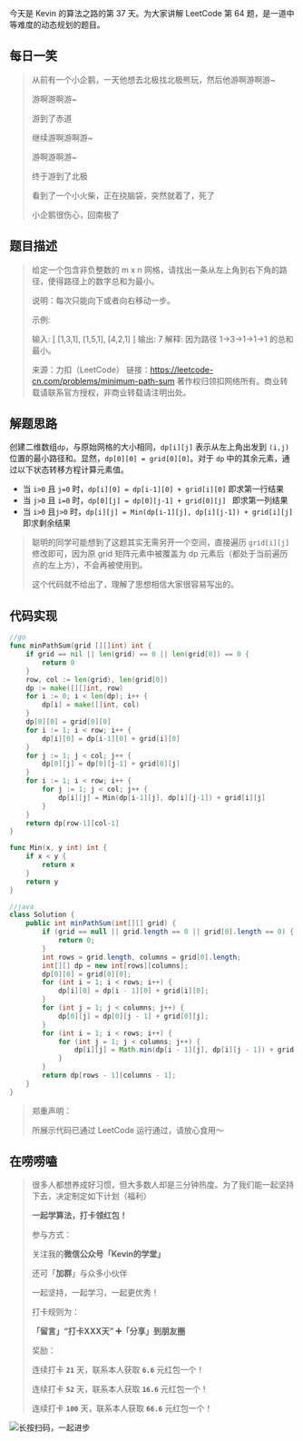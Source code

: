 今天是 Kevin 的算法之路的第 37 天。为大家讲解 LeetCode 第 64 题，是一道中等难度的动态规划的题目。



## 每日一笑

> 从前有一个小企鹅，一天他想去北极找北极熊玩，然后他游啊游啊游~
>
> 游啊游啊游~
>
> 游到了赤道
>
> 继续游啊游啊游~
>
> 游啊游啊游~
>
> 终于游到了北极
>
> 看到了一个小火柴，正在挠脑袋，突然就着了，死了
>
> 小企鹅很伤心，回南极了



## 题目描述

> 给定一个包含非负整数的 m x n 网格，请找出一条从左上角到右下角的路径，使得路径上的数字总和为最小。
>
> 说明：每次只能向下或者向右移动一步。
>
> 示例:
>
> 输入:
> [
>   [1,3,1],
>   [1,5,1],
>   [4,2,1]
> ]
> 输出: 7
> 解释: 因为路径 1→3→1→1→1 的总和最小。
>
> 来源：力扣（LeetCode）
> 链接：https://leetcode-cn.com/problems/minimum-path-sum
> 著作权归领扣网络所有。商业转载请联系官方授权，非商业转载请注明出处。



## 解题思路

创建二维数组`dp`，与原始网格的大小相同，`dp[i][j]` 表示从左上角出发到 `(i,j)`位置的最小路径和。显然，`dp[0][0] = grid[0][0]`。对于 `dp` 中的其余元素，通过以下状态转移方程计算元素值。

- 当 `i>0` 且 `j=0` 时，`dp[i][0] = dp[i-1][0] + grid[i][0]` 即求第一行结果
- 当 `j>0` 且 `i=0` 时，`dp[0][j] = dp[0][j-1] + grid[0][j] ` 即求第一列结果
- 当 `i>0` 且`j>0` 时，`dp[i][j] = Min(dp[i-1][j], dp[i][j-1]) + grid[i][j]` 即求剩余结果



> 聪明的同学可能想到了这题其实无需另开一个空间，直接遍历 `grid[i][j]`修改即可，因为原 grid 矩阵元素中被覆盖为 dp 元素后（都处于当前遍历点的左上方），不会再被使用到。
>
> 这个代码就不给出了，理解了思想相信大家很容易写出的。



## 代码实现

```go
//go
func minPathSum(grid [][]int) int {
	if grid == nil || len(grid) == 0 || len(grid[0]) == 0 {
		return 0
	}
	row, col := len(grid), len(grid[0])
	dp := make([][]int, row)
    for i := 0; i < len(dp); i++ {
        dp[i] = make([]int, col)
    }
	dp[0][0] = grid[0][0]
	for i := 1; i < row; i++ {
		dp[i][0] = dp[i-1][0] + grid[i][0]
	}
	for j := 1; j < col; j++ {
		dp[0][j] = dp[0][j-1] + grid[0][j]
	}
	for i := 1; i < row; i++ {
		for j := 1; j < col; j++ {
			dp[i][j] = Min(dp[i-1][j], dp[i][j-1]) + grid[i][j]
		}
	}
	return dp[row-1][col-1]
}

func Min(x, y int) int {
    if x < y {
        return x
    }
    return y
}
```

```java
//java
class Solution {
    public int minPathSum(int[][] grid) {
        if (grid == null || grid.length == 0 || grid[0].length == 0) {
            return 0;
        }
        int rows = grid.length, columns = grid[0].length;
        int[][] dp = new int[rows][columns];
        dp[0][0] = grid[0][0];
        for (int i = 1; i < rows; i++) {
            dp[i][0] = dp[i - 1][0] + grid[i][0];
        }
        for (int j = 1; j < columns; j++) {
            dp[0][j] = dp[0][j - 1] + grid[0][j];
        }
        for (int i = 1; i < rows; i++) {
            for (int j = 1; j < columns; j++) {
                dp[i][j] = Math.min(dp[i - 1][j], dp[i][j - 1]) + grid[i][j];
            }
        }
        return dp[rows - 1][columns - 1];
    }
}
```



> 郑重声明：
>
> 所展示代码已通过 LeetCode 运行通过，请放心食用～



## 在唠唠嗑

> 很多人都想养成好习惯，但大多数人却是三分钟热度。为了我们能一起坚持下去，决定制定如下计划（福利）
>
> **一起学算法，打卡领红包！**
>
> 参与方式：
>
> 关注我的**微信公众号「Kevin的学堂」**
>
> 还可「**加群**」与众多小伙伴
>
> 一起坚持，一起学习，一起更优秀！
>
> 打卡规则为：
>
> **「留言」“打卡XXX天” ➕「分享」到朋友圈**
>
> 奖励：
>
> 连续打卡 **`21`** 天，联系本人获取 **`6.6`** 元红包一个！
>
> 连续打卡 **`52`** 天，联系本人获取 **`16.6`** 元红包一个！
>
> 连续打卡 **`100`** 天，联系本人获取 **`66.6`** 元红包一个！



![长按扫码，一起进步](http://wesub.ifree258.top/wesubQRCode-2.png)